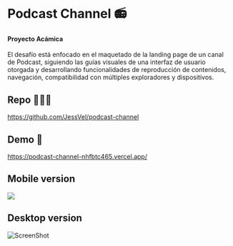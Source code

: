 # Podcast Channel 📻
#### Proyecto Acámica

El desafío está enfocado en el maquetado de la landing page de un canal de Podcast, siguiendo las guías visuales de una interfaz de usuario otorgada y desarrollando funcionalidades de reproducción de contenidos, navegación, compatibilidad con múltiples exploradores y dispositivos.

## Repo 👩🏻‍💻
https://github.com/JessVel/podcast-channel

## Demo 🌈
https://podcast-channel-nhfbtc465.vercel.app/

## Mobile version <br>
<img src="https://i.ibb.co/LPKCM2q/podcast-channel-mobile.png">

## Desktop version <br>
![ScreenShot](https://raw.github.com/JessVel/podcast-channel/master/assets/Podcast-Channel-desktop.png) 

